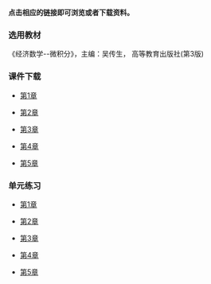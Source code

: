 **点击相应的链接即可浏览或者下载资料。**

### 选用教材

《经济数学--微积分》，主编：吴传生， 高等教育出版社(第3版)

### 课件下载

- <a href='./docs/ppt_chap1.pdf'>第1章</a> 

- <a href='./docs/ppt_chap2.pdf'>第2章</a>

- <a href='./docs/ppt_chap3.pdf'>第3章</a> 

- <a href='./docs/ppt_chap4.pdf'>第4章</a>

- <a href='./docs/ppt_chap5.pdf'>第5章</a>   

### 单元练习

- <a href='./docs/xsim_chap1.pdf'>第1章</a> 

- <a href='./docs/xsim_chap2.pdf'>第2章</a>

- <a href='./docs/xsim_chap3.pdf'>第3章</a>

- <a href='./docs/xsim_chap4.pdf'>第4章</a>

- <a href='./docs/xsim_chap5.pdf'>第5章</a>
